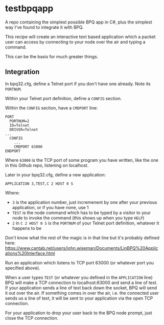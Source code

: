 # testbpqapp

A repo containing the simplest possible BPQ app in C#, plus the simplest way I've found to integrate it with BPQ.

This recipe will create an interactive text based application which a packet user can access by connecting to your node over the air and typing a command.

This can be the basis for much greater things.

## Integration

In bpq32.cfg, define a Telnet port if you don't have one already. Note its `PORTNUM`.

Within your Telnet port definition, define a `CONFIG` section.

Within the `CONFIG` section, have a `CMDPORT` line:

```
PORT
  PORTNUM=2
  ID=Telnet
  DRIVER=Telnet
...
  CONFIG
    ...
    CMDPORT 63000
ENDPORT
```

Where `63000` is the TCP port of some program you have written, like the one in this Github repo, listening on localhost.

Later in your bpq32.cfg, define a new application:

```
APPLICATION 3,TEST,C 2 HOST 0 S
```

Where:
 - `3` is the application number, just incremenent by one after your previous application, or if you have none, use 1
 - `TEST` is the node command which has to be typed by a visitor to your node to invoke the command (this shows up when you type `HELP`)
 - `2` in `C 2 HOST 0 S` is the `PORTNUM` of your Telnet port definition, whatever it happens to be
 
Don't know what the rest of the magic is in that line but it's probably defined here: https://www.cantab.net/users/john.wiseman/Documents/LinBPQ%20Applications%20Interface.html

Run an application which listens to TCP port 63000 (or whatever port you specified above).

When a user types `TEST` (or whatever you defined in the `APPLICATION` line) BPQ will make a TCP connection to localhost:63000 and send a line of test. If your application sends a line of text back down the socket, BPQ will send it out over the air. If something comes in over the air, i.e. the connected user sends us a line of text, it will be sent to your application via the open TCP connection.

For your application to drop your user back to the BPQ node prompt, just close the TCP connection.
